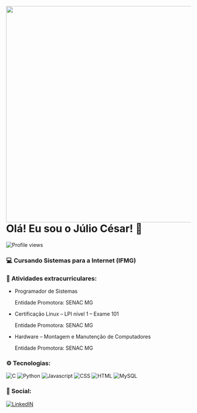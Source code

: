 <img align="right" height="590em" src="https://raw.githubusercontent.com/gist/cesarjr23/a52ba0436fdb4b998ffaf721e03a4c63/raw/7de2a2e2d9ddf217913598fe4a7f1f78924db85a/githubcard.svg"/>

<h1 align="left"> Olá! Eu sou o Júlio César! 👋 </h1>

<p align="left"> <img src="https://komarev.com/ghpvc/?username=cesarjr23&color=yellow" alt="Profile views" /> </p>

### 💻 Cursando Sistemas para a Internet (IFMG)

### 📖 Atividades extracurriculares:

- Programador de Sistemas
  <p>Entidade Promotora: SENAC MG</p>
  
- Certificação Linux – LPI nível 1 – Exame 101
  <p>Entidade Promotora: SENAC MG</p>
  
- Hardware – Montagem e Manutenção de Computadores
  <p>Entidade Promotora: SENAC MG</p>
  
### ⚙️ Tecnologias:

![C](https://img.shields.io/badge/C-00599C?style=for-the-badge&logo=c&logoColor=white)
![Python](https://img.shields.io/badge/Python-3776AB?style=for-the-badge&logo=python&logoColor=white)
![Javascript](https://img.shields.io/badge/JavaScript-323330?style=for-the-badge&logo=javascript&logoColor=F7DF1E)
![CSS](https://img.shields.io/badge/CSS-239120?&style=for-the-badge&logo=css3&logoColor=white)
![HTML](https://img.shields.io/badge/HTML-239120?style=for-the-badge&logo=html5&logoColor=white)
![MySQL](https://img.shields.io/badge/MySQL-00000F?style=for-the-badge&logo=mysql&logoColor=white)

  
### 📱 Social: 

[![LinkedIN](https://img.shields.io/badge/LinkedIn-0077B5?style=for-the-badge&logo=linkedin&logoColor=white)](https://www.linkedin.com/in/julio-cesar-66a539253/)


